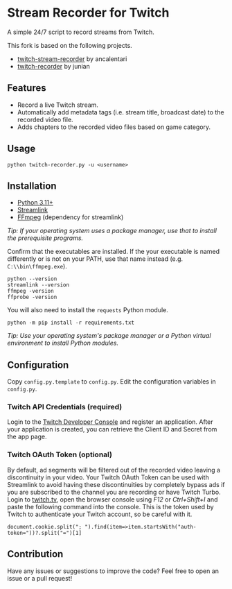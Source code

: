 # Stream Recorder for Twitch

A simple 24/7 script to record streams from Twitch.

This fork is based on the following projects.

- [twitch-stream-recorder](https://github.com/ancalentari/twitch-stream-recorder) by ancalentari
- [twitch-recorder](https://gist.github.com/junian/b41dd8e544bf0e3980c971b0d015f5f6) by junian

## Features

- Record a live Twitch stream.
- Automatically add metadata tags (i.e. stream title, broadcast date) to the recorded video file.
- Adds chapters to the recorded video files based on game category.

## Usage

```
python twitch-recorder.py -u <username>
```

## Installation

- [Python 3.11+](https://www.python.org/downloads/)
- [Streamlink](https://github.com/ancalentari/twitch-stream-recorder)
- [FFmpeg](https://ffmpeg.org/download.html) (dependency for streamlink)

_Tip: If your operating system uses a package manager, use that to install the prerequisite programs._

Confirm that the executables are installed. If the your executable is named differently or is not on your PATH, use
that name instead (e.g. `C:\\bin\ffmpeg.exe`).

```
python --version
streamlink --version
ffmpeg -version
ffprobe -version
```

You will also need to install the `requests` Python module.

```
python -m pip install -r requirements.txt
```

_Tip: Use your operating system's package manager or a Python virtual environment to install Python modules._

## Configuration

Copy `config.py.template` to `config.py`. Edit the configuration variables in `config.py`.

### Twitch API Credentials (required)

Login to the [Twitch Developer Console](https://dev.twitch.tv/console/apps) and register an application. After your
application is created, you can retrieve the Client ID and Secret from the app page.

### Twitch OAuth Token (optional)

By default, ad segments will be filtered out of the recorded video leaving a discontinuity in your video. Your Twitch
OAuth Token can be used with Streamlink to avoid having these discontinuities by completely bypass ads if you are
subscribed to the channel you are recording or have Twitch Turbo. Login to [twitch.tv](https://twitch.tv/), open the
browser console using _F12_ or _Ctrl+Shift+I_ and paste the following command into the console. This is the token used
by Twitch to authenticate your Twitch account, so be careful with it.

```
document.cookie.split("; ").find(item=>item.startsWith("auth-token="))?.split("=")[1]
```

## Contribution

Have any issues or suggestions to improve the code? Feel free to open an issue or a pull request!
